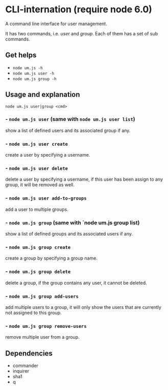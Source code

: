 # CLI-internation (require node 6.0)

A command line interface for user management.

It has two commands, i.e. *user* and *group*. Each of them has a set of sub commands.

## Get helps

* `node um.js -h`
* `node um.js user -h`
* `node um.js group -h`

## Usage and explanation

`node um.js user|group <cmd>`

### - `node um.js user` (same with `node um.js user list`)
show a list of defined users and its associated group if any.

### - `node um.js user create`
create a user by specifying a username.

### - `node um.js user delete`
delete a user by specifying a username, if this user has been assign to any group, it will be removed as well.

### - `node um.js user add-to-groups`
add a user to multiple groups. 

### - `node um.js group` (same with `node um.js group list)
show a list of defined groups and its associated users if any.

### - `node um.js group create`
create a group by specifying a group name.

### - `node um.js group delete`
delete a group, if the group contains any user, it cannot be deleted.

### - `node um.js group add-users`
add multiple users to a group, it will only show the users that are currently not assigned to this group.

### - `node um.js group remove-users`
remove multiple user from a group.

## Dependencies

* commander 
* inquirer 
* sha1
* q
